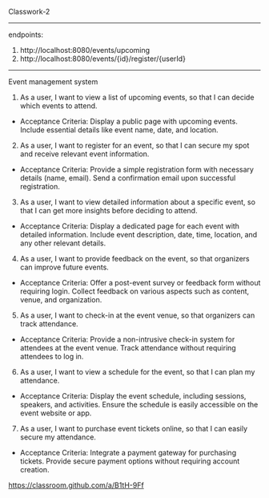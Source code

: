 Classwork-2
*****
endpoints:
1. http://localhost:8080/events/upcoming
2. http://localhost:8080/events/{id}/register/{userId}
*****
Event management system
1.	As a user, I want to view a list of upcoming events, so that I can decide which events to attend.
* Acceptance Criteria: Display a public page with upcoming events. Include essential details like event name, date, and location.

2.	As a user, I want to register for an event, so that I can secure my spot and receive relevant event information.
* Acceptance Criteria: Provide a simple registration form with necessary details (name, email). Send a confirmation email upon successful registration.

3.	As a user, I want to view detailed information about a specific event, so that I can get more insights before deciding to attend.
* Acceptance Criteria: Display a dedicated page for each event with detailed information. Include event description, date, time, location, and any other relevant details.

4.	As a user, I want to provide feedback on the event, so that organizers can improve future events.
* Acceptance Criteria: Offer a post-event survey or feedback form without requiring login. Collect feedback on various aspects such as content, venue, and organization.

5.	As a user, I want to check-in at the event venue, so that organizers can track attendance.
* Acceptance Criteria: Provide a non-intrusive check-in system for attendees at the event venue. Track attendance without requiring attendees to log in.

6.	As a user, I want to view a schedule for the event, so that I can plan my attendance.
* Acceptance Criteria: Display the event schedule, including sessions, speakers, and activities. Ensure the schedule is easily accessible on the event website or app.

7.	As a user, I want to purchase event tickets online, so that I can easily secure my attendance.
* Acceptance Criteria: Integrate a payment gateway for purchasing tickets. Provide secure payment options without requiring account creation.

https://classroom.github.com/a/B1tH-9Ff